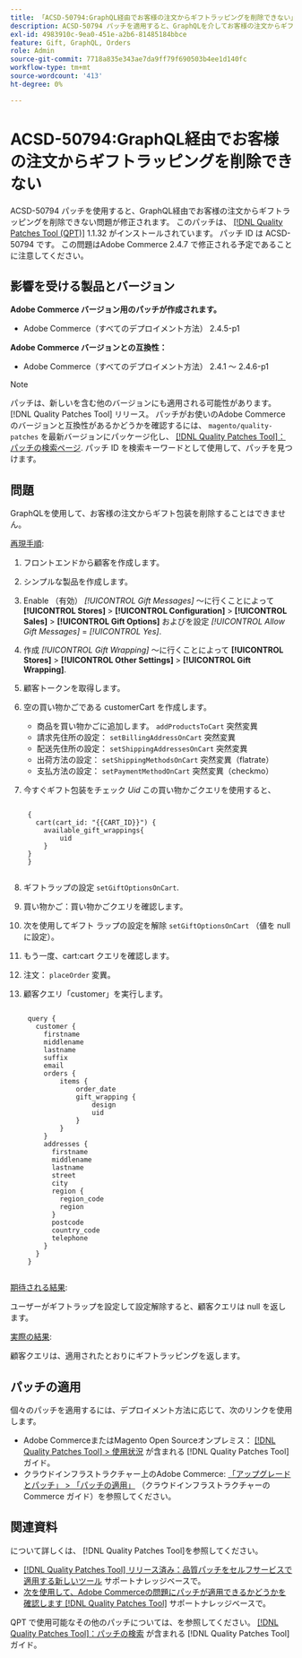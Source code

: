 ```yaml
---
title: 「ACSD-50794:GraphQL経由でお客様の注文からギフトラッピングを削除できない」
description: ACSD-50794 パッチを適用すると、GraphQLを介してお客様の注文からギフトラッピングを削除できないAdobe Commerceの問題を修正できます。
exl-id: 4983910c-9ea0-451e-a2b6-81485184bbce
feature: Gift, GraphQL, Orders
role: Admin
source-git-commit: 7718a835e343ae7da9ff79f690503b4ee1d140fc
workflow-type: tm+mt
source-wordcount: '413'
ht-degree: 0%

---
```


# ACSD-50794:GraphQL経由でお客様の注文からギフトラッピングを削除できない

ACSD-50794 パッチを使用すると、GraphQL経由でお客様の注文からギフトラッピングを削除できない問題が修正されます。 このパッチは、 [[!DNL Quality Patches Tool (QPT)]](/help/announcements/adobe-commerce-announcements/magento-quality-patches-released-new-tool-to-self-serve-quality-patches.md) 1.1.32 がインストールされています。 パッチ ID は ACSD-50794 です。 この問題はAdobe Commerce 2.4.7 で修正される予定であることに注意してください。

## 影響を受ける製品とバージョン

**Adobe Commerce バージョン用のパッチが作成されます。**

* Adobe Commerce（すべてのデプロイメント方法） 2.4.5-p1

**Adobe Commerce バージョンとの互換性：**

* Adobe Commerce（すべてのデプロイメント方法） 2.4.1 ～ 2.4.6-p1

>[!NOTE]
>
>パッチは、新しいを含む他のバージョンにも適用される可能性があります。 [!DNL Quality Patches Tool] リリース。 パッチがお使いのAdobe Commerceのバージョンと互換性があるかどうかを確認するには、 `magento/quality-patches` を最新バージョンにパッケージ化し、 [[!DNL Quality Patches Tool]：パッチの検索ページ](https://experienceleague.adobe.com/tools/commerce-quality-patches/index.html). パッチ ID を検索キーワードとして使用して、パッチを見つけます。

## 問題

GraphQLを使用して、お客様の注文からギフト包装を削除することはできません。

<u>再現手順</u>:

1. フロントエンドから顧客を作成します。
1. シンプルな製品を作成します。
1. Enable （有効） *[!UICONTROL Gift Messages]* ～に行くことによって **[!UICONTROL Stores]** > **[!UICONTROL Configuration]** > **[!UICONTROL Sales]** > **[!UICONTROL Gift Options]** およびを設定 *[!UICONTROL Allow Gift Messages]* = *[!UICONTROL Yes]*.
1. 作成 *[!UICONTROL Gift Wrapping]* ～に行くことによって **[!UICONTROL Stores]** > **[!UICONTROL Other Settings]** > **[!UICONTROL Gift Wrapping]**.
1. 顧客トークンを取得します。
1. 空の買い物かごである customerCart を作成します。
   * 商品を買い物かごに追加します。 `addProductsToCart` 突然変異
   * 請求先住所の設定： `setBillingAddressOnCart` 突然変異
   * 配送先住所の設定： `setShippingAddressesOnCart` 突然変異
   * 出荷方法の設定： `setShippingMethodsOnCart` 突然変異（flatrate）
   * 支払方法の設定： `setPaymentMethodOnCart` 突然変異（checkmo）
1. 今すぐギフト包装をチェック *Uid* この買い物かごクエリを使用すると、

   <pre><code class="language-GraphQL">
    {
      cart(cart_id: "{{CART_ID}}") {
        available_gift_wrappings{
            uid
        }
    }
    }
    </code></pre>

1. ギフトラップの設定 `setGiftOptionsOnCart`.
1. 買い物かご：買い物かごクエリを確認します。
1. 次を使用してギフト ラップの設定を解除 `setGiftOptionsOnCart` （値を null に設定）。
1. もう一度、cart:cart クエリを確認します。
1. 注文： `placeOrder` 変異。
1. 顧客クエリ「customer」を実行します。

   <pre><code class="language-graphql">
    query {
      customer {
        firstname
        middlename
        lastname
        suffix
        email
        orders {
            items {
                order_date
                gift_wrapping {
                    design
                    uid
                }
            }
        }
        addresses {
          firstname
          middlename
          lastname
          street
          city
          region {
            region_code
            region
          }
          postcode
          country_code
          telephone
        }
      }
    }
    </code></pre>

<u>期待される結果</u>:

ユーザーがギフトラップを設定して設定解除すると、顧客クエリは null を返します。

<u>実際の結果</u>:

顧客クエリは、適用されたとおりにギフトラッピングを返します。

## パッチの適用

個々のパッチを適用するには、デプロイメント方法に応じて、次のリンクを使用します。

* Adobe CommerceまたはMagento Open Sourceオンプレミス： [[!DNL Quality Patches Tool] > 使用状況](https://experienceleague.adobe.com/docs/commerce-operations/tools/quality-patches-tool/usage.html) が含まれる [!DNL Quality Patches Tool] ガイド。
* クラウドインフラストラクチャー上のAdobe Commerce: [「アップグレードとパッチ」 > 「パッチの適用」](https://experienceleague.adobe.com/docs/commerce-cloud-service/user-guide/develop/upgrade/apply-patches.html) （クラウドインフラストラクチャーのCommerce ガイド）を参照してください。

## 関連資料

について詳しくは、 [!DNL Quality Patches Tool]を参照してください。

* [[!DNL Quality Patches Tool] リリース済み：品質パッチをセルフサービスで適用する新しいツール](/help/announcements/adobe-commerce-announcements/magento-quality-patches-released-new-tool-to-self-serve-quality-patches.md) サポートナレッジベースで。
* [次を使用して、Adobe Commerceの問題にパッチが適用できるかどうかを確認します [!DNL Quality Patches Tool]](/help/support-tools/patches-available-in-qpt-tool/check-patch-for-magento-issue-with-magento-quality-patches.md) サポートナレッジベースで。

QPT で使用可能なその他のパッチについては、を参照してください。 [[!DNL Quality Patches Tool]：パッチの検索](https://experienceleague.adobe.com/tools/commerce-quality-patches/index.html) が含まれる [!DNL Quality Patches Tool] ガイド。
